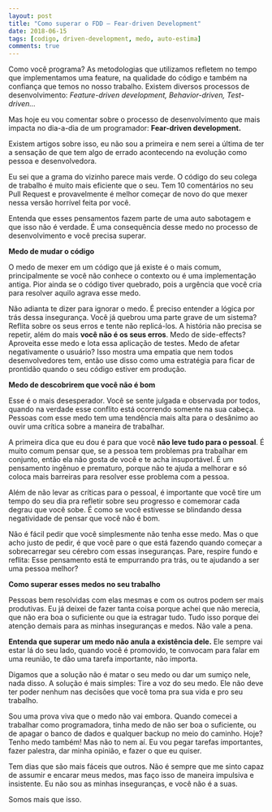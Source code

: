 ```yaml
---
layout: post
title: "Como superar o FDD — Fear-driven Development"
date: 2018-06-15
tags: [codigo, driven-development, medo, auto-estima]
comments: true
---
```


Como você programa? As metodologias que utilizamos refletem no tempo que implementamos uma feature, na qualidade do código e também na confiança que temos no nosso trabalho. Existem diversos processos de desenvolvimento: *Feature-driven development, Behavior-driven, Test-driven…*

Mas hoje eu vou comentar sobre o processo de desenvolvimento que mais impacta no dia-a-dia de um programador: **Fear-driven development.**

Existem artigos sobre isso, eu não sou a primeira e nem serei a última de ter a sensação de que tem algo de errado acontecendo na evolução como pessoa e desenvolvedora.

Eu sei que a grama do vizinho parece mais verde. O código do seu colega de trabalho é muito mais eficiente que o seu. Tem 10 comentários no seu Pull Request e provavelmente é melhor começar de novo do que mexer nessa versão horrível feita por você.

Entenda que esses pensamentos fazem parte de uma auto sabotagem e que isso não é verdade. É uma consequência desse medo no processo de desenvolvimento e você precisa superar.

**Medo de mudar o código**

O medo de mexer em um código que já existe é o mais comum, principalmente se você não conhece o contexto ou é uma implementação antiga. Pior ainda se o código tiver quebrado, pois a urgência que você cria para resolver aquilo agrava esse medo.

Não adianta te dizer para ignorar o medo. É preciso entender a lógica por trás dessa insegurança. Você já quebrou uma parte grave de um sistema? Reflita sobre os seus erros e tente não replicá-los. A história não precisa se repetir, além do mais **você não é os seus erros**. Medo de side-effects? Aproveita esse medo e lota essa aplicação de testes. Medo de afetar negativamente o usuário? Isso mostra uma empatia que nem todos desenvolvedores tem, então use disso como uma estratégia para ficar de prontidão quando o seu código estiver em produção.

**Medo de descobrirem que você não é bom**

Esse é o mais desesperador. Você se sente julgada e observada por todos, quando na verdade esse conflito está ocorrendo somente na sua cabeça. Pessoas com esse medo tem uma tendência mais alta para o desânimo ao ouvir uma crítica sobre a maneira de trabalhar.

A primeira dica que eu dou é para que você **não leve tudo para o pessoal**. É muito comum pensar que, se a pessoa tem problemas pra trabalhar em conjunto, então ela não gosta de você e te acha insuportável. É um pensamento ingênuo e prematuro, porque não te ajuda a melhorar e só coloca mais barreiras para resolver esse problema com a pessoa.

Além de não levar as críticas para o pessoal, é importante que você tire um tempo do seu dia pra refletir sobre seu progresso e comemorar cada degrau que você sobe. É como se você estivesse se blindando dessa negatividade de pensar que você não é bom.

Não é fácil pedir que você simplesmente não tenha esse medo. Mas o que acho justo de pedir, é que você pare o que está fazendo quando começar a sobrecarregar seu cérebro com essas inseguranças. Pare, respire fundo e reflita: Esse pensamento está te empurrando pra trás, ou te ajudando a ser uma pessoa melhor?

**Como superar esses medos no seu trabalho**

Pessoas bem resolvidas com elas mesmas e com os outros podem ser mais produtivas. Eu já deixei de fazer tanta coisa porque achei que não merecia, que não era boa o suficiente ou que ia estragar tudo. Tudo isso porque dei atenção demais para as minhas inseguranças e medos. Não vale a pena.

**Entenda que superar um medo não anula a existência dele.** Ele sempre vai estar lá do seu lado, quando você é promovido, te convocam para falar em uma reunião, te dão uma tarefa importante, não importa.

Digamos que a solução não é matar o seu medo ou dar um sumiço nele, nada disso. A solução é mais simples: Tire a voz do seu medo. Ele não deve ter poder nenhum nas decisões que você toma pra sua vida e pro seu trabalho.

Sou uma prova viva que o medo não vai embora. Quando comecei a trabalhar como programadora, tinha medo de não ser boa o suficiente, ou de apagar o banco de dados e qualquer backup no meio do caminho. Hoje? Tenho medo também! Mas não to nem aí. Eu vou pegar tarefas importantes, fazer palestra, dar minha opinião, e fazer o que eu quiser.

Tem dias que são mais fáceis que outros. Não é sempre que me sinto capaz de assumir e encarar meus medos, mas faço isso de maneira impulsiva e insistente. Eu não sou as minhas inseguranças, e você não é a suas.

Somos mais que isso.
